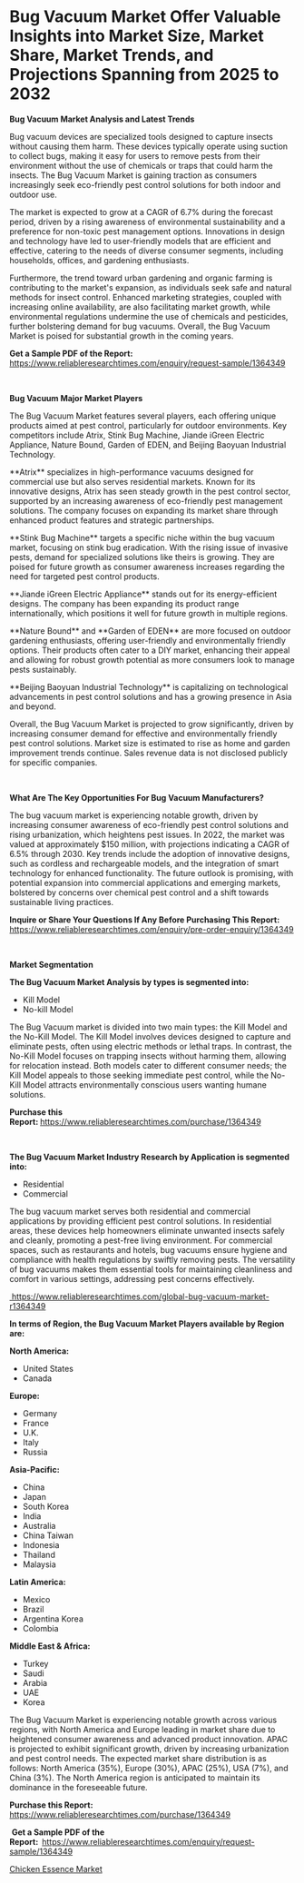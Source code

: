 <p><h1>Bug Vacuum Market Offer Valuable Insights into Market Size, Market Share, Market Trends, and Projections Spanning from 2025 to 2032</h1></p><p><strong>Bug Vacuum Market Analysis and Latest Trends</strong></p>
<p><p>Bug vacuum devices are specialized tools designed to capture insects without causing them harm. These devices typically operate using suction to collect bugs, making it easy for users to remove pests from their environment without the use of chemicals or traps that could harm the insects. The Bug Vacuum Market is gaining traction as consumers increasingly seek eco-friendly pest control solutions for both indoor and outdoor use. </p><p>The market is expected to grow at a CAGR of 6.7% during the forecast period, driven by a rising awareness of environmental sustainability and a preference for non-toxic pest management options. Innovations in design and technology have led to user-friendly models that are efficient and effective, catering to the needs of diverse consumer segments, including households, offices, and gardening enthusiasts.</p><p>Furthermore, the trend toward urban gardening and organic farming is contributing to the market's expansion, as individuals seek safe and natural methods for insect control. Enhanced marketing strategies, coupled with increasing online availability, are also facilitating market growth, while environmental regulations undermine the use of chemicals and pesticides, further bolstering demand for bug vacuums. Overall, the Bug Vacuum Market is poised for substantial growth in the coming years.</p></p>
<p><strong>Get a Sample PDF of the Report:&nbsp;</strong> <a href="https://www.reliableresearchtimes.com/enquiry/request-sample/1364349?utm_campaign=2204&utm_medium=2&utm_source=Github&utm_content=ia&utm_term=07022025&utm_id=bug-vacuum">https://www.reliableresearchtimes.com/enquiry/request-sample/1364349</a></p>
<p>&nbsp;</p>
<p><strong>Bug Vacuum Major Market Players</strong></p>
<p><p>The Bug Vacuum Market features several players, each offering unique products aimed at pest control, particularly for outdoor environments. Key competitors include Atrix, Stink Bug Machine, Jiande iGreen Electric Appliance, Nature Bound, Garden of EDEN, and Beijing Baoyuan Industrial Technology.</p><p>**Atrix** specializes in high-performance vacuums designed for commercial use but also serves residential markets. Known for its innovative designs, Atrix has seen steady growth in the pest control sector, supported by an increasing awareness of eco-friendly pest management solutions. The company focuses on expanding its market share through enhanced product features and strategic partnerships.</p><p>**Stink Bug Machine** targets a specific niche within the bug vacuum market, focusing on stink bug eradication. With the rising issue of invasive pests, demand for specialized solutions like theirs is growing. They are poised for future growth as consumer awareness increases regarding the need for targeted pest control products.</p><p>**Jiande iGreen Electric Appliance** stands out for its energy-efficient designs. The company has been expanding its product range internationally, which positions it well for future growth in multiple regions. </p><p>**Nature Bound** and **Garden of EDEN** are more focused on outdoor gardening enthusiasts, offering user-friendly and environmentally friendly options. Their products often cater to a DIY market, enhancing their appeal and allowing for robust growth potential as more consumers look to manage pests sustainably.</p><p>**Beijing Baoyuan Industrial Technology** is capitalizing on technological advancements in pest control solutions and has a growing presence in Asia and beyond. </p><p>Overall, the Bug Vacuum Market is projected to grow significantly, driven by increasing consumer demand for effective and environmentally friendly pest control solutions. Market size is estimated to rise as home and garden improvement trends continue. Sales revenue data is not disclosed publicly for specific companies.</p></p>
<p>&nbsp;</p>
<p><strong>What Are The Key Opportunities For Bug Vacuum Manufacturers?</strong></p>
<p><p>The bug vacuum market is experiencing notable growth, driven by increasing consumer awareness of eco-friendly pest control solutions and rising urbanization, which heightens pest issues. In 2022, the market was valued at approximately $150 million, with projections indicating a CAGR of 6.5% through 2030. Key trends include the adoption of innovative designs, such as cordless and rechargeable models, and the integration of smart technology for enhanced functionality. The future outlook is promising, with potential expansion into commercial applications and emerging markets, bolstered by concerns over chemical pest control and a shift towards sustainable living practices.</p></p>
<p><strong>Inquire or Share Your Questions If Any Before Purchasing This Report:</strong> <a href="https://www.reliableresearchtimes.com/enquiry/pre-order-enquiry/1364349?utm_campaign=2204&utm_medium=2&utm_source=Github&utm_content=ia&utm_term=07022025&utm_id=bug-vacuum">https://www.reliableresearchtimes.com/enquiry/pre-order-enquiry/1364349</a></p>
<p>&nbsp;</p>
<p><strong>Market Segmentation</strong></p>
<p><strong>The Bug Vacuum Market Analysis by types is segmented into:</strong></p>
<p><ul><li>Kill Model</li><li>No-kill Model</li></ul></p>
<p><p>The Bug Vacuum market is divided into two main types: the Kill Model and the No-Kill Model. The Kill Model involves devices designed to capture and eliminate pests, often using electric methods or lethal traps. In contrast, the No-Kill Model focuses on trapping insects without harming them, allowing for relocation instead. Both models cater to different consumer needs; the Kill Model appeals to those seeking immediate pest control, while the No-Kill Model attracts environmentally conscious users wanting humane solutions.</p></p>
<p><strong>Purchase this Report:&nbsp;</strong><a href="https://www.reliableresearchtimes.com/purchase/1364349?utm_campaign=2204&utm_medium=2&utm_source=Github&utm_content=ia&utm_term=07022025&utm_id=bug-vacuum">https://www.reliableresearchtimes.com/purchase/1364349</a></p>
<p>&nbsp;</p>
<p><strong>The Bug Vacuum Market Industry Research by Application is segmented into:</strong></p>
<p><ul><li>Residential</li><li>Commercial</li></ul></p>
<p><p>The bug vacuum market serves both residential and commercial applications by providing efficient pest control solutions. In residential areas, these devices help homeowners eliminate unwanted insects safely and cleanly, promoting a pest-free living environment. For commercial spaces, such as restaurants and hotels, bug vacuums ensure hygiene and compliance with health regulations by swiftly removing pests. The versatility of bug vacuums makes them essential tools for maintaining cleanliness and comfort in various settings, addressing pest concerns effectively.</p></p>
<p><a href="https://www.reliableresearchtimes.com/global-bug-vacuum-market-r1364349?utm_campaign=2204&utm_medium=2&utm_source=Github&utm_content=ia&utm_term=07022025&utm_id=bug-vacuum">&nbsp;https://www.reliableresearchtimes.com/global-bug-vacuum-market-r1364349</a></p>
<p><strong>In terms of Region, the Bug Vacuum Market Players available by Region are:</strong></p>
<p>
    <p> <strong> North America: </strong>
        <ul>
            <li>United States</li>
            <li>Canada</li>
        </ul>
        </p> 
    <p> <strong> Europe: </strong>
        <ul>
            <li>Germany</li>
            <li>France</li>
            <li>U.K.</li>
            <li>Italy</li>
            <li>Russia</li>
        </ul>
        </p> 
    <p> <strong> Asia-Pacific: </strong>
        <ul>
            <li>China</li>
            <li>Japan</li>
            <li>South Korea</li>
            <li>India</li>
            <li>Australia</li>
            <li>China Taiwan</li>
            <li>Indonesia</li>
            <li>Thailand</li>
            <li>Malaysia</li>
        </ul>
        </p> 
    <p> <strong> Latin America: </strong>
        <ul>
            <li>Mexico</li>
            <li>Brazil</li>
            <li>Argentina Korea</li>
            <li>Colombia</li>
        </ul>
        </p> 
    <p> <strong> Middle East & Africa: </strong>
        <ul>
            <li>Turkey</li>
            <li>Saudi</li>
            <li>Arabia</li>
            <li>UAE</li>
            <li>Korea</li>
        </ul>
    </p>
    </p>
<p><p>The Bug Vacuum Market is experiencing notable growth across various regions, with North America and Europe leading in market share due to heightened consumer awareness and advanced product innovation. APAC is projected to exhibit significant growth, driven by increasing urbanization and pest control needs. The expected market share distribution is as follows: North America (35%), Europe (30%), APAC (25%), USA (7%), and China (3%). The North America region is anticipated to maintain its dominance in the foreseeable future.</p></p>
<p><strong>Purchase this Report: </strong><a href="https://www.reliableresearchtimes.com/purchase/1364349?utm_campaign=2204&utm_medium=2&utm_source=Github&utm_content=ia&utm_term=07022025&utm_id=bug-vacuum">https://www.reliableresearchtimes.com/purchase/1364349</a></p>
<p>&nbsp;<strong>Get a Sample PDF of the Report:&nbsp;&nbsp;</strong><a href="https://www.reliableresearchtimes.com/enquiry/request-sample/1364349?utm_campaign=2204&utm_medium=2&utm_source=Github&utm_content=ia&utm_term=07022025&utm_id=bug-vacuum">https://www.reliableresearchtimes.com/enquiry/request-sample/1364349</a></p>
<p><strong></strong></p>
<p><p><a href="https://github.com/tambraunrue691969/Market-Research-Report-List-1/blob/main/chicken-essence-market.md?utm_campaign=2204&utm_medium=2&utm_source=Github&utm_content=ia&utm_term=07022025&utm_id=bug-vacuum">Chicken Essence Market</a></p></p>